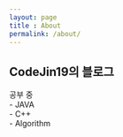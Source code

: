 ```yaml
---
layout: page
title : About
permalink: /about/
---
```


<h2>CodeJin19의 블로그</h2>
<p>공부 중<br> - JAVA<br> - C++<br> - Algorithm</p>
